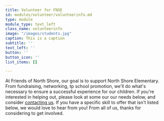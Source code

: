 ```yaml
---
title: Volunteer for FNSE
id: modules/volunteer/volunteerinfo.md
type: module
module_type: text_left
class_name: volunteerinfo
image: "/images/students.jpg"
caption: This is a caption
subtitle: ''
text_left: ''
button: ''
button_icon: ''
list_items: []

---
```

At Friends of North Shore, our goal is to support North Shore Elementary. From fundraising, networking, tp school promotion, we'll do what's necessary to ensure a successful experience for our children. If you're interested in helping out, please look at some our our needs below, and consider [contacting us](#). If you have a specific skill to offer that isn't listed below, we would love to hear from you! From all of us, thanks for considering to get involved.